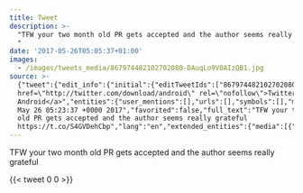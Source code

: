 ```yaml
---
title: Tweet
description: >-
  "TFW your two month old PR gets accepted and the author seems really grateful
  "
date: '2017-05-26T05:05:37+01:00'
images:
  - /images/tweets_media/867974482102702080-DAuqLo9V0AIzQB1.jpg
source: >-
  {"tweet":{"edit_info":{"initial":{"editTweetIds":["867974482102702080"],"editableUntil":"2017-05-26T06:23:37.376Z","editsRemaining":"5","isEditEligible":true}},"retweeted":false,"source":"<a
  href=\"http://twitter.com/download/android\" rel=\"nofollow\">Twitter for
  Android</a>","entities":{"user_mentions":[],"urls":[],"symbols":[],"media":[{"expanded_url":"https://twitter.com/toychicken/status/867974482102702080/photo/1","indices":["77","100"],"url":"https://t.co/S4GVDehCbp","media_url":"http://pbs.twimg.com/tweet_video_thumb/DAuqLo9V0AIzQB1.jpg","id_str":"867974470148935682","id":"867974470148935682","media_url_https":"https://pbs.twimg.com/tweet_video_thumb/DAuqLo9V0AIzQB1.jpg","sizes":{"medium":{"w":"498","h":"298","resize":"fit"},"small":{"w":"498","h":"298","resize":"fit"},"large":{"w":"498","h":"298","resize":"fit"},"thumb":{"w":"150","h":"150","resize":"crop"}},"type":"photo","display_url":"pic.twitter.com/S4GVDehCbp"}],"hashtags":[]},"display_text_range":["0","100"],"favorite_count":"0","id_str":"867974482102702080","truncated":false,"retweet_count":"0","id":"867974482102702080","possibly_sensitive":false,"created_at":"Fri
  May 26 05:23:37 +0000 2017","favorited":false,"full_text":"TFW your two month
  old PR gets accepted and the author seems really grateful
  https://t.co/S4GVDehCbp","lang":"en","extended_entities":{"media":[{"expanded_url":"https://twitter.com/toychicken/status/867974482102702080/photo/1","indices":["77","100"],"url":"https://t.co/S4GVDehCbp","media_url":"http://pbs.twimg.com/tweet_video_thumb/DAuqLo9V0AIzQB1.jpg","id_str":"867974470148935682","video_info":{"aspect_ratio":["249","149"],"variants":[{"bitrate":"0","content_type":"video/mp4","url":"https://video.twimg.com/tweet_video/DAuqLo9V0AIzQB1.mp4"}]},"id":"867974470148935682","media_url_https":"https://pbs.twimg.com/tweet_video_thumb/DAuqLo9V0AIzQB1.jpg","sizes":{"medium":{"w":"498","h":"298","resize":"fit"},"small":{"w":"498","h":"298","resize":"fit"},"large":{"w":"498","h":"298","resize":"fit"},"thumb":{"w":"150","h":"150","resize":"crop"}},"type":"animated_gif","display_url":"pic.twitter.com/S4GVDehCbp"}]}}}
---
```

TFW your two month old PR gets accepted and the author seems really grateful 
    
{{< tweet 0 0 >}}
    
